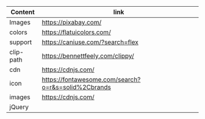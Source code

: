 

| Content | link |
| ----------- | ----------- |
| Images |  https://pixabay.com/ |
| colors |  https://flatuicolors.com/|
| support | https://caniuse.com/?search=flex |
| clip-path |https://bennettfeely.com/clippy/|
| cdn |  https://cdnjs.com/|
| icon | https://fontawesome.com/search?o=r&s=solid%2Cbrands|
| images|  https://cdnjs.com/|
|jQuery|   <script src="https://ajax.googleapis.com/ajax/libs/jquery/3.6.0/jquery.min.js"></script>|
